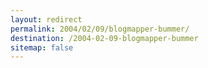 ```yaml
---
layout: redirect
permalink: 2004/02/09/blogmapper-bummer/
destination: /2004-02-09-blogmapper-bummer
sitemap: false
---
```

